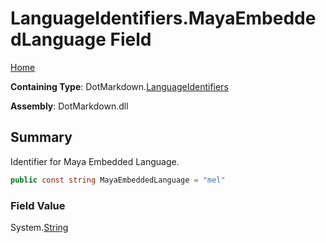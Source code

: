 <a name="_top"></a>

# LanguageIdentifiers\.MayaEmbeddedLanguage Field

[Home](../../../README.md#_top)

**Containing Type**: DotMarkdown\.[LanguageIdentifiers](../README.md#_top)

**Assembly**: DotMarkdown\.dll

## Summary

Identifier for Maya Embedded Language\.

```csharp
public const string MayaEmbeddedLanguage = "mel"
```

### Field Value

System\.[String](https://docs.microsoft.com/en-us/dotnet/api/system.string)

